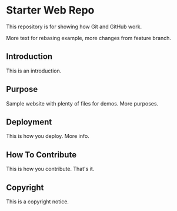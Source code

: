 # Starter Web Repo

This repository is for showing how Git and GitHub work.

More text for rebasing example, more changes from feature branch.

## Introduction

This is an introduction.

## Purpose

Sample website with plenty of files for demos. More purposes.

## Deployment

This is how you deploy. More info.

## How To Contribute

This is how you contribute. That's it.

## Copyright

This is a copyright notice.


